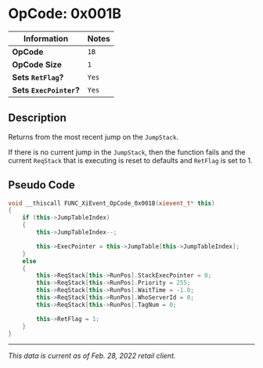 # OpCode: 0x001B

| Information               | Notes |
|---                        |---    |
| **OpCode**                | `1B`  |
| **OpCode Size**           | `1`   |
| **Sets `RetFlag`?**       | `Yes` |
| **Sets `ExecPointer`?**   | `Yes` |

## Description

Returns from the most recent jump on the `JumpStack`.

If there is no current jump in the `JumpStack`, then the function fails and the current `ReqStack` that is executing is reset to defaults and `RetFlag` is set to 1.

## Pseudo Code

```cpp
void __thiscall FUNC_XiEvent_OpCode_0x001B(xievent_t* this)
{
    if (this->JumpTableIndex)
    {
        this->JumpTableIndex--;

        this->ExecPointer = this->JumpTable[this->JumpTableIndex];
    }
    else
    {
        this->ReqStack[this->RunPos].StackExecPointer = 0;
        this->ReqStack[this->RunPos].Priority = 255;
        this->ReqStack[this->RunPos].WaitTime = -1.0;
        this->ReqStack[this->RunPos].WhoServerId = 0;
        this->ReqStack[this->RunPos].TagNum = 0;

        this->RetFlag = 1;
    }
}
```

---

_This data is current as of Feb. 28, 2022 retail client._
